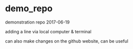# demo_repo
demonstration repo 2017-06-19

adding a line via local computer & terminal

can also make changes on the github website, can be useful 
